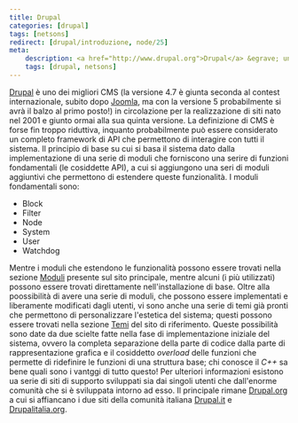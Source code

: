 ```yaml
---
title: Drupal
categories: [drupal]
tags: [netsons]
redirect: [drupal/introduzione, node/25]
meta:
    description: <a href="http://www.drupal.org">Drupal</a> &egrave; uno dei migliori CMS (la versione 4.7 &egrave; giunta seconda al contest internazionale, subito dopo <a href="http://www.joomla.org">Joomla</a>, ma con la versione 5 probabilmente si avr&agrave; il balzo al primo posto!) in circolazione per la realizzazione di siti nato nel 2001 e giunto ormai alla sua quinta versione. La definizione di CMS &egrave; forse fin troppo riduttiva, inquanto probabilmente pu&ograve; essere considerato un completo framework di API che permettono di interagire con tutti il sistema.
    tags: [drupal, netsons]
---
```

<a href="http://www.drupal.org">Drupal</a> &egrave; uno dei migliori CMS (la versione 4.7 &egrave; giunta seconda al contest internazionale, subito dopo <a href="http://www.joomla.org">Joomla</a>, ma con la versione 5 probabilmente si avr&agrave; il balzo al primo posto!) in circolazione per la realizzazione di siti nato nel 2001 e giunto ormai alla sua quinta versione. La definizione di CMS &egrave; forse fin troppo riduttiva, inquanto probabilmente pu&ograve; essere considerato un completo framework di API che permettono di interagire con tutti il sistema.<!--break-->
Il principio di base su cui si basa il sistema dato dalla implementazione di una serie di moduli che forniscono una serire di funzioni fondamentali (le cosiddette API), a cui si aggiungono una seri di moduli aggiuntivi che permettono di estendere queste funzionalit&agrave;. I moduli fondamentali sono:

 * Block
 * Filter
 * Node
 * System
 * User
 * Watchdog

Mentre i moduli che estendono le funzionalit&agrave; possono essere trovati nella sezione <a href="http://drupal.org/project/Modules">Moduli</a> presente sul sito principale, mentre alcuni (i pi&ugrave; utilizzati) possono essere trovati direttamente nell'installazione di base. Oltre alla poossibilit&agrave; di avere una serie di moduli, che possono essere implementati e liberamente modificati dagli utenti, vi sono anche una serie di temi gi&agrave; pronti che permettono di personalizzare l'estetica del sistema; questi possono essere trovati nella sezione <a href="http://drupal.org/project/Themes">Temi</a> del sito di riferimento.
Queste possibilit&agrave; sono date da due scielte fatte nella fase di implementazione iniziale del sistema, ovvero la completa separazione della parte di codice dalla parte di rappresentazione grafica e il cosiddetto _overload_ delle funzioni che permette di ridefinire le funzioni di una struttura base; chi conosce il _C++_ sa bene quali sono i vantggi di tutto questo!
Per ulteriori informazioni esistono ua serie di siti di supporto sviluppati sia dai singoli utenti che dall'enorme comunit&agrave; che si &egrave; sviluppata intorno ad esso. Il principale rimane <a href="http://www.drupal.org">Drupal.org</a>  a cui si affiancano i due siti della comunit&agrave; italiana <a href="http://www.drupal.it">Drupal.it</a> e <a href="http://www.drupalitalia.org">Drupalitalia.org</a>.